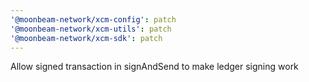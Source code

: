 ```yaml
---
'@moonbeam-network/xcm-config': patch
'@moonbeam-network/xcm-utils': patch
'@moonbeam-network/xcm-sdk': patch
---
```


Allow signed transaction in signAndSend to make ledger signing work
